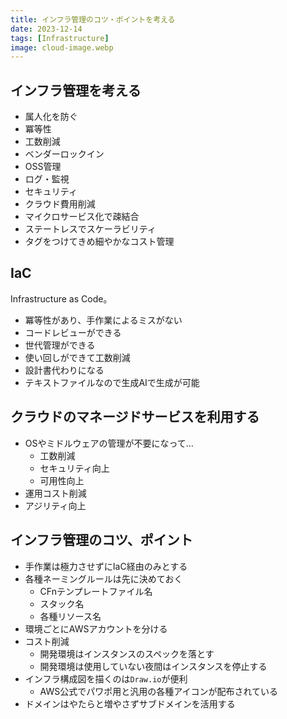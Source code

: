 ```yaml
---
title: インフラ管理のコツ・ポイントを考える
date: 2023-12-14
tags: [Infrastructure]
image: cloud-image.webp
---
```


## インフラ管理を考える
* 属人化を防ぐ
* 冪等性
* 工数削減
* ベンダーロックイン
* OSS管理
* ログ・監視
* セキュリティ
* クラウド費用削減
* マイクロサービス化で疎結合
* ステートレスでスケーラビリティ
* タグをつけてきめ細やかなコスト管理


## IaC
Infrastructure as Code。

* 冪等性があり、手作業によるミスがない
* コードレビューができる
* 世代管理ができる
* 使い回しができて工数削減
* 設計書代わりになる
* テキストファイルなので生成AIで生成が可能


## クラウドのマネージドサービスを利用する
* OSやミドルウェアの管理が不要になって…
    * 工数削減
    * セキュリティ向上
    * 可用性向上
* 運用コスト削減
* アジリティ向上


## インフラ管理のコツ、ポイント
* 手作業は極力させずにIaC経由のみとする
* 各種ネーミングルールは先に決めておく
    * CFnテンプレートファイル名
    * スタック名
    * 各種リソース名
* 環境ごとにAWSアカウントを分ける
* コスト削減
    * 開発環境はインスタンスのスペックを落とす
    * 開発環境は使用していない夜間はインスタンスを停止する
* インフラ構成図を描くのは`Draw.io`が便利
    * AWS公式でパワポ用と汎用の各種アイコンが配布されている
* ドメインはやたらと増やさずサブドメインを活用する